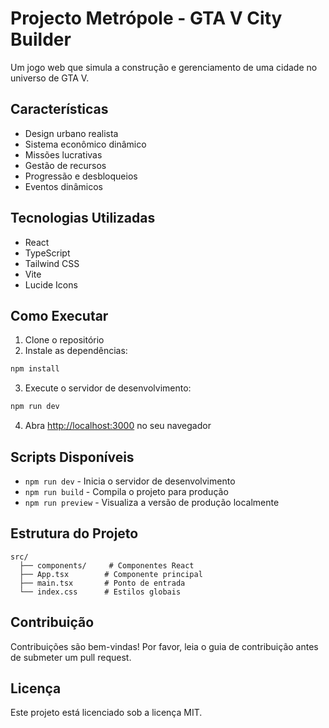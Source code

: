 # Projecto Metrópole - GTA V City Builder

Um jogo web que simula a construção e gerenciamento de uma cidade no universo de GTA V.

## Características

- Design urbano realista
- Sistema econômico dinâmico
- Missões lucrativas
- Gestão de recursos
- Progressão e desbloqueios
- Eventos dinâmicos

## Tecnologias Utilizadas

- React
- TypeScript
- Tailwind CSS
- Vite
- Lucide Icons

## Como Executar

1. Clone o repositório
2. Instale as dependências:
```bash
npm install
```

3. Execute o servidor de desenvolvimento:
```bash
npm run dev
```

4. Abra [http://localhost:3000](http://localhost:3000) no seu navegador

## Scripts Disponíveis

- `npm run dev` - Inicia o servidor de desenvolvimento
- `npm run build` - Compila o projeto para produção
- `npm run preview` - Visualiza a versão de produção localmente

## Estrutura do Projeto

```
src/
  ├── components/     # Componentes React
  ├── App.tsx        # Componente principal
  ├── main.tsx       # Ponto de entrada
  └── index.css      # Estilos globais
```

## Contribuição

Contribuições são bem-vindas! Por favor, leia o guia de contribuição antes de submeter um pull request.

## Licença

Este projeto está licenciado sob a licença MIT. 